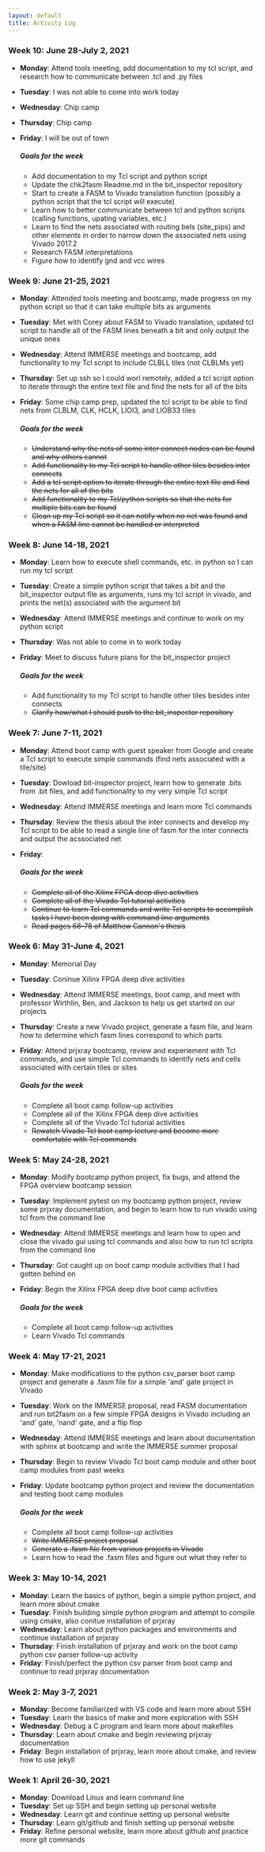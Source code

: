 ```yaml
---
layout: default
title: Activity Log
---
```


### **Week 10: June 28-July 2, 2021**

* **Monday**: Attend tools meeting, add documentation to my tcl script, and research how to communicate between .tcl and .py files
* **Tuesday**: I was not able to come into work today
* **Wednesday**: Chip camp 
* **Thursday**: Chip camp
* **Friday**: I will be out of town

  ##### **Goals for the week**
    * Add documentation to my Tcl script and python script
    * Update the chk2fasm Readme.md in the bit_inspector repository 
    * Start to create a FASM to Vivado translation function (possibly a python script that the tcl script will execute)
    * Learn how to better communicate between tcl and python scripts (calling functions, upating variables, etc.)
    * Learn to find the nets associated with routing bels (site_pips) and other elements in order to narrow down the associated nets using Vivado 2017.2
    * Research FASM interpretations
    * Figure how to identify gnd and vcc wires

### **Week 9: June 21-25, 2021**

* **Monday**: Attended tools meeting and bootcamp, made progress on my python script so that it can take multiple bits as arguments
* **Tuesday**: Met with Corey about FASM to Vivado translation, updated tcl script to handle all of the FASM lines beneath a bit and only output the unique ones
* **Wednesday**: Attend IMMERSE meetings and bootcamp, add functionality to my Tcl script to include CLBLL tiles (not CLBLMs yet)
* **Thursday**: Set up ssh so I could worl remotely, added a tcl script option to iterate through the entire text file and find the nets for all of the bits
* **Friday**: Some chip camp prep, updated the tcl script to be able to find nets from CLBLM, CLK, HCLK, LIOI3, and LIOB33 tiles

  ##### **Goals for the week**
    * ~~Understand why the nets of some inter connect nodes can be found and why others cannot~~
    * ~~Add functionality to my Tcl script to handle other tiles besides inter connects~~
    * ~~Add a tcl script option to iterate through the entire text file and find the nets for all of the bits~~
    * ~~Add functionality to my Tcl/python scripts so that the nets for multiple bits can be found~~
    * ~~Clean up my Tcl script so it can notify when no net was found and when a FASM line cannot be handled or interpreted~~

### **Week 8: June 14-18, 2021**

* **Monday**: Learn how to execute shell commands, etc. in python so I can run my tcl script 
* **Tuesday**: Create a simple python script that takes a bit and the bit_inspector output file as arguments, runs my tcl script in vivado, and prints the net(s) associated with the argument bit
* **Wednesday**: Attend IMMERSE meetings and continue to work on my python script
* **Thursday**: Was not able to come in to work today
* **Friday**: Meet to discuss future plans for the bit_inspector project

  ##### **Goals for the week**
    * Add functionality to my Tcl script to handle other tiles besides inter connects
    * ~~Clarify how/what I should push to the bit_inspector repository~~

### **Week 7: June 7-11, 2021**

* **Monday**: Attend boot camp with guest speaker from Google and create a Tcl script to execute simple commands (find nets associated with a tile/site)
* **Tuesday**: Dowload bit-inspector project, learn how to generate .bits from .bit files, and add functionality to my very simple Tcl script 
* **Wednesday**: Attend IMMERSE meetings and learn more Tcl commands
* **Thursday**: Review the thesis about the inter connects and develop my Tcl script to be able to read a single line of fasm for the inter connects and output the acssociated net
* **Friday**: 

  ##### **Goals for the week**
    * ~~Complete all of the Xilinx FPGA deep dive activities~~
    * ~~Complete all of the Vivado Tcl tutorial activities~~
    * ~~Continue to learn Tcl commands and write Tcl scripts to accomplish tasks I have been doing with command line arguments~~
    * ~~Read pages 68-78 of Matthew Cannon's thesis~~

### **Week 6: May 31-June 4, 2021**

* **Monday**: Memorial Day 
* **Tuesday**: Coninue Xilinx FPGA deep dive activities
* **Wednesday**: Attend IMMERSE meetings, boot camp, and meet with professor Wirthlin, Ben, and Jackson to help us get started on our projects
* **Thursday**: Create a new Vivado project, generate a fasm file, and learn how to determine which fasm lines correspond to which parts
* **Friday**: Attend prjxray bootcamp, review and experiement with Tcl commands, and use simple Tcl commands to identify nets and cells associated with certain tiles or sites

  ##### **Goals for the week**
    * Complete all boot camp follow-up activities
    * Complete all of the Xilinx FPGA deep dive activities 
    * Complete all of the Vivado Tcl tutorial activities
    * ~~Rewatch Vivado Tcl boot camp lecture and become more comfortable with Tcl commands~~


### **Week 5: May 24-28, 2021**

* **Monday**: Modify bootcamp python project, fix bugs, and attend the FPGA overview bootcamp session 
* **Tuesday**: Implement pytest on my bootcamp python project, review some prjxray documentation, and begin to learn how to run vivado using tcl from the command line
* **Wednesday**: Attend IMMERSE meetings and learn how to open and close the vivado gui using tcl commands and also how to run tcl scripts from the command line
* **Thursday**: Got caught up on boot camp module activities that I had gotten behind on 
* **Friday**: Begin the Xilinx FPGA deep dive boot camp activities

  ##### **Goals for the week**
    * Complete all boot camp follow-up activities
    * Learn Vivado Tcl commands

### **Week 4: May 17-21, 2021**

* **Monday**: Make modifications to the python csv_parser boot camp project and generate a .fasm file for a simple 'and' gate project in Vivado
* **Tuesday**: Work on the IMMERSE proposal, read FASM documentation and run bit2fasm on a few simple FPGA designs in Vivado including an 'and' gate, 'nand' gate, and a flip flop 
* **Wednesday**: Attend IMMERSE meetings and learn about documentation with sphinx at bootcamp and write the IMMERSE summer proposal 
* **Thursday**: Begin to review Vivado Tcl boot camp module and other boot camp modules from past weeks
* **Friday**: Update bootcamp python project and review the documentation and testing boot camp modules

  ##### **Goals for the week**
    * Complete all boot camp follow-up activities
    * ~~Write IMMERSE project proposal~~ 
    * ~~Generate a .fasm file from various projects in Vivado~~
    * Learn how to read the .fasm files and figure out what they refer to

### Week 3: May 10-14, 2021

* **Monday**: Learn the basics of python, begin a simple python project, and learn more about cmake
* **Tuesday**: Finish building simple python program and attempt to compile using cmake, also conitue installation of prjxray
* **Wednesday**: Learn about python packages and environments and continue installation of prjxray
* **Thursday**: Finish installation of prjxray and work on the boot camp python csv parser follow-up activity
* **Friday**: Finish/perfect the python csv parser from boot camp and continue to read prjxray documentation 

### Week 2: May 3-7, 2021

* **Monday**: Become familiarized with VS code and learn more about SSH
* **Tuesday**: Learn the basics of make and more exploration with SSH
* **Wednesday**: Debug a C program and learn more about makefiles
* **Thursday**: Learn about cmake and begin reviewing prjxray documentation
* **Friday**: Begin installation of prjxray, learn more about cmake, and review how to use jekyll

### Week 1: April 26-30, 2021

* **Monday**: Download Linux and learn command line
* **Tuesday**: Set up SSH and begin setting up personal website
* **Wednesday**: Learn git and continue setting up personal website 
* **Thursday**: Learn git/github and finish setting up personal website 
* **Friday**: Refine personal website, learn more about github and practice more git commands